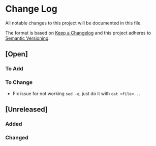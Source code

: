 # Change Log

All notable changes to this project will be documented in this file.

The format is based on [Keep a Changelog](http://keepachangelog.com/)
and this project adheres to [Semantic Versioning](http://semver.org/).

## [Open]

### To Add

### To Change

* Fix issue for not working `sed -e`, just do it with `cat >file<...`

## [Unreleased]

### Added

### Changed
